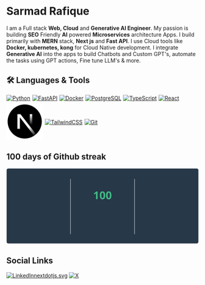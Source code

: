 # Sarmad Rafique

I am a Full stack **Web, Cloud** and **Generative AI Engineer**. My passion is building **SEO** Friendly **AI** powered **Microservices** architecture Apps.
I build primarily with **MERN** stack, **Next js** and **Fast API**. I use Cloud tools like **Docker, kubernetes, kong** for Cloud Native development. I integrate **Generative AI** into the apps to build Chatbots and Custom GPT's, automate the tasks using GPT actions, Fine tune LLM's & more.

## 🛠️ Languages & Tools

<div style='display:flex; gap:5px;flex-wrap:wrap;align-items: center;justify-content:start'>
<a href="https://www.python.org/" target="_blank" rel="noreferrer">
    <img src="https://raw.githubusercontent.com/danielcranney/readme-generator/main/public/icons/skills/python-colored.svg" width="36" height="36" alt="Python" />
</a>
<a href="https://fastapi.tiangolo.com/" target="_blank" rel="noreferrer">
    <img src="https://raw.githubusercontent.com/danielcranney/readme-generator/main/public/icons/skills/fastapi-colored.svg" width="36" height="36" alt="FastAPI" />
</a>
<a href="https://www.docker.com/" target="_blank" rel="noreferrer">
    <img src="https://raw.githubusercontent.com/danielcranney/readme-generator/main/public/icons/skills/docker-colored.svg" width="36" height="36" alt="Docker" />
</a>
<a href="https://www.postgresql.org/" target="_blank" rel="noreferrer">
    <img src="https://raw.githubusercontent.com/danielcranney/readme-generator/main/public/icons/skills/postgresql-colored.svg" width="36" height="36" alt="PostgreSQL" />
</a>
<a href="https://www.typescriptlang.org/" target="_blank" rel="noreferrer">
    <img src="https://raw.githubusercontent.com/danielcranney/readme-generator/main/public/icons/skills/typescript-colored.svg" width="36" height="36" alt="TypeScript" />
</a>
<a href="https://reactjs.org/" target="_blank" rel="noreferrer">
    <img src="https://raw.githubusercontent.com/danielcranney/readme-generator/main/public/icons/skills/react-colored.svg" width="36" height="36" alt="React" />
</a>

<a href='https://nextjs.org/'>
<img
src='https://github.com/vercel/vercel/blob/main/packages/frameworks/logos/next-dark.svg?raw=true#gh-dark-mode-only'
 alt='Next js'>
</a>

<a href="https://tailwindcss.com/" target="_blank" rel="noreferrer">
    <img src="https://raw.githubusercontent.com/danielcranney/readme-generator/main/public/icons/skills/tailwindcss-colored.svg" width="36" height="36" alt="TailwindCSS" />
</a>
<a href="https://git-scm.com/" target="_blank" rel="noreferrer">
    <img src="https://raw.githubusercontent.com/danielcranney/readme-generator/main/public/icons/skills/git-colored.svg" width="36" height="36" alt="Git" />
</a>

</div>

## 100 days of Github streak

![Github 100 days streak](github-streak.svg)

## Social Links

[![LinkedInnextdotjs.svg](https://img.shields.io/badge/-LinkedIn-blue?style=for-the-badge&logo=Linkedin&logoColor=white)](https://www.linkedin.com/in/sarmad426/)
[![X](https://img.shields.io/badge/X-%23000000.svg?style=for-the-badge&logo=X&logoColor=white)](https://x.com/SarmadRafique2)
